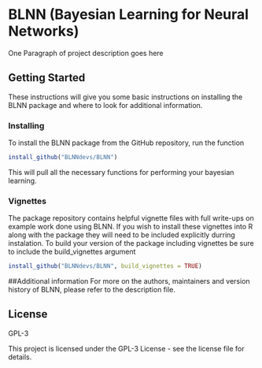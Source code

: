 # BLNN (Bayesian Learning for Neural Networks)

One Paragraph of project description goes here

## Getting Started

These instructions will give you some basic instructions on installing the BLNN package and where to look for additional information. 

### Installing

To install the BLNN package from the GitHub repository, run the function 
```R
install_github("BLNNdevs/BLNN")
```
This will pull all the necessary functions for performing your bayesian learning.

### Vignettes

The package repository contains helpful vignette files with full write-ups on example work done using BLNN. If you wish to install these vignettes into R along with the package they will need to be included explicitly durring instalation. To build your version of the package including vignettes be sure to include the build_vignettes argument

```R
install_github("BLNNdevs/BLNN", build_vignettes = TRUE)
```
##Additional information
For more on the authors, maintainers and version history of BLNN, please refer to the description file.

## License

GPL-3

This project is licensed under the GPL-3 License - see the license file for details.



